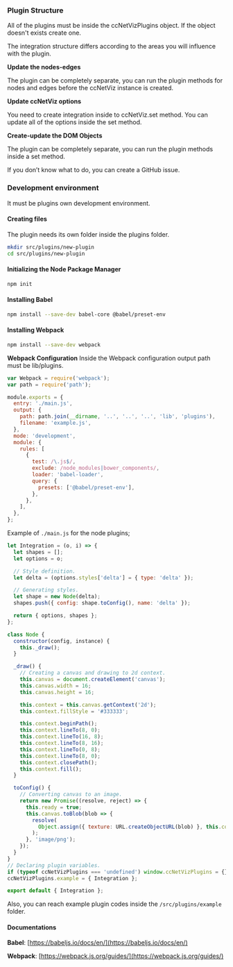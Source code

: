 ### Plugin Structure

All of the plugins must be inside the ccNetVizPlugins object. If the object doesn't exists create one.

The integration structure differs according to the areas you will influence with the plugin.

**Update the nodes-edges**

The plugin can be completely separate, you can run the plugin methods for nodes and edges before the ccNetViz instance is created.

**Update ccNetViz options**

You need to create integration inside to ccNetViz.set method. You can update all of the options inside the set method.

**Create-update the DOM Objects**

The plugin can be completely separate, you can run the plugin methods inside a set method.

If you don’t know what to do, you can create a GitHub issue.

### Development environment

It must be plugins own development environment.

#### Creating files

The plugin needs its own folder inside the plugins folder.

```bash
mkdir src/plugins/new-plugin
cd src/plugins/new-plugin
```

#### Initializing the Node Package Manager

```bash
npm init
```

#### Installing Babel

```bash
npm install --save-dev babel-core @babel/preset-env
```

#### Installing Webpack

```bash
npm install --save-dev webpack
```

**Webpack Configuration**
Inside the Webpack configuration output path must be lib/plugins.

```js
var Webpack = require('webpack');
var path = require('path');

module.exports = {
  entry: './main.js',
  output: {
    path: path.join(__dirname, '..', '..', '..', 'lib', 'plugins'),
    filename: 'example.js',
  },
  mode: 'development',
  module: {
    rules: [
      {
        test: /\.js$/,
        exclude: /node_modules|bower_components/,
        loader: 'babel-loader',
        query: {
          presets: ['@babel/preset-env'],
        },
      },
    ],
  },
};
```

Example of `./main.js` for the node plugins;

```js
let Integration = (o, i) => {
  let shapes = [];
  let options = o;

  // Style definition.
  let delta = (options.styles['delta'] = { type: 'delta' });

  // Generating styles.
  let shape = new Node(delta);
  shapes.push({ config: shape.toConfig(), name: 'delta' });

  return { options, shapes };
};

class Node {
  constructor(config, instance) {
    this._draw();
  }

  _draw() {
    // Creating a canvas and drawing to 2d context.
    this.canvas = document.createElement('canvas');
    this.canvas.width = 16;
    this.canvas.height = 16;

    this.context = this.canvas.getContext('2d');
    this.context.fillStyle = '#333333';

    this.context.beginPath();
    this.context.lineTo(8, 0);
    this.context.lineTo(16, 8);
    this.context.lineTo(8, 16);
    this.context.lineTo(0, 8);
    this.context.lineTo(8, 0);
    this.context.closePath();
    this.context.fill();
  }

  toConfig() {
    // Converting canvas to an image.
    return new Promise((resolve, reject) => {
      this.ready = true;
      this.canvas.toBlob(blob => {
        resolve(
          Object.assign({ texture: URL.createObjectURL(blob) }, this.config)
        );
      }, 'image/png');
    });
  }
}
// Declaring plugin variables.
if (typeof ccNetVizPlugins === 'undefined') window.ccNetVizPlugins = {};
ccNetVizPlugins.example = { Integration };

export default { Integration };
```

Also, you can reach example plugin codes inside the `/src/plugins/example` folder.

#### Documentations

**Babel**: [https://babeljs.io/docs/en/](https://babeljs.io/docs/en/)

**Webpack**: [https://webpack.js.org/guides/](https://webpack.js.org/guides/)
